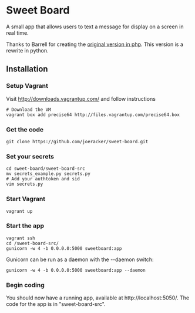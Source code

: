# Sweet Board
A small app that allows users to text a message for display on a screen in real time.

Thanks to Barrell for creating the [original version in php](https://github.com/barrel/sweet-board). This version is a rewrite in python.

## Installation
### Setup Vagrant 
Visit http://downloads.vagrantup.com/ and follow instructions
	
	# Download the VM
	vagrant box add precise64 http://files.vagrantup.com/precise64.box


### Get the code
    git clone https://github.com/joeracker/sweet-board.git

### Set your secrets
    cd sweet-board/sweet-board-src
	mv secrets_example.py secrets.py
    # Add your authtoken and sid
	vim secrets.py 

### Start Vagrant
    vagrant up

### Start the app
    vagrant ssh
	cd /sweet-board-src/
	gunicorn -w 4 -b 0.0.0.0:5000 sweetboard:app

Gunicorn can be run as a daemon with the --daemon switch:

    gunicorn -w 4 -b 0.0.0.0:5000 sweetboard:app --daemon


### Begin coding
You should now have a running app, available at http://localhost:5050/. The code for the app is in "sweet-board-src".

